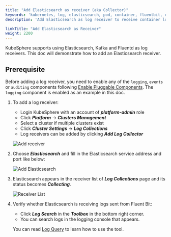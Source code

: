 ```yaml
---
title: "Add Elasticsearch as receiver (aka Collector)"
keywords: 'kubernetes, log, elasticsearch, pod, container, fluentbit, output'
description: 'Add Elasticsearch as log receiver to receive container logs'

linkTitle: "Add Elasticsearch as Receiver"
weight: 2200
---
```

KubeSphere supports using Elasticsearch, Kafka and Fluentd as log receivers.
This doc will demonstrate how to add an Elasticsearch receiver.

## Prerequisite

Before adding a log receiver, you need to enable any of the `logging`, `events` or `auditing` components following [Enable Pluggable Components](https://kubesphere.io/docs/pluggable-components/). The `logging` component is enabled as an example in this doc.

1. To add a log receiver:

    - Login KubeSphere with an account of ***platform-admin*** role
    - Click ***Platform*** -> ***Clusters Management***
    - Select a cluster if multiple clusters exist
    - Click ***Cluster Settings*** -> ***Log Collections***
    - Log receivers can be added by clicking ***Add Log Collector***

    ![Add receiver](/images/docs/cluster-administration/cluster-settings/log-collections/add-receiver.png)

2. Choose ***Elasticsearch*** and fill in the Elasticsearch service address and port like below:

    ![Add Elasticsearch](/images/docs/cluster-administration/cluster-settings/log-collections/add-es.png)

3. Elasticsearch appears in the receiver list of ***Log Collections*** page and its status becomes ***Collecting***.

    ![Receiver List](/images/docs/cluster-administration/cluster-settings/log-collections/receiver-list.png)

4. Verify whether Elasticsearch is receiving logs sent from Fluent Bit:

    - Click ***Log Search*** in the ***Toolbox*** in the bottom right corner.
    - You can search logs in the logging console that appears.

    You can read [Log Query](../../../../toolbox/log-query/) to learn how to use the tool.
